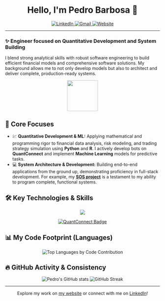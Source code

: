 <h1 align="center">Hello, I'm Pedro Barbosa 👋</h1>

<p align="center">
  <a href="https://www.linkedin.com/in/pedro-barbosa-0143a6289/">
    <img src="https://img.shields.io/badge/LinkedIn-0077B5?style=for-the-badge&logo=linkedin&logoColor=white" alt="LinkedIn">
  </a>
  <a href="mailto:barbosamaverickv8@gmail.com">
    <img src="https://img.shields.io/badge/Gmail-D14836?style=for-the-badge&logo=gmail&logoColor=white" alt="Gmail">
  </a>
  <a href="https://dilectusadeo.com/">
    <img src="https://img.shields.io/badge/Website-5f2c3e?style=for-the-badge&logo=googlechrome&logoColor=white" alt="Website">
  </a>
</p>

---

<p align="center">
  <h3>✨ Engineer focused on Quantitative Development and System Building</h3>
  I blend strong analytical skills with robust software engineering to build efficient financial models and comprehensive software solutions. My background allows me to not only develop models but also to architect and deliver complete, production-ready systems.
</p>

<p align="center">
  <img src="https://media.giphy.com/media/v1.Y2lkPTc5MGI3NjExM2Q3NjA3MmQ3YjU3ZjcyMTFhODFmZGNjNTI3NzkwNmJmYzQ5Yjg4ZCZlcD12MV9pbnRlcm5hbF9naWZzX2dpZklkJmN0PWc/SslYV2Y3iH2o4/giphy.gif" width="100" /> 
</p>

## 🎯 Core Focuses

- 💹 **Quantitative Development & ML:** Applying mathematical and programming rigor to financial data analysis, risk modeling, and trading strategy simulation using **Python** and **R**. I actively develop bots on **QuantConnect** and implement **Machine Learning** models for predictive tasks.
- 💻 **System Architecture & Development:** Building end-to-end applications from the ground up, demonstrating proficiency in full-stack development. For example, my **[SOS project](link-to-sos-repo)** is a testament to my ability to program complete, functional systems.

## 🛠️ Key Technologies & Skills

<p align="center">
  <a href="https://skillicons.dev">
    <img src="https://skillicons.dev/icons?i=python,r,flask,numpy,pandas,aws,linux,ubuntu,sklearn,ts,react,nodejs,mongodb,postgresql,docker,git,vscode" />
  </a>
</p>

<p align="center">
  <a href="https://www.quantconnect.com/">
    <img src="https://img.shields.io/badge/Quantitative_Trading-QuantConnect-5334FF?style=for-the-badge&logo=quantconnect&logoColor=white" alt="QuantConnect Badge">
  </a>
</p>

## 📊 My Code Footprint (Languages)

<p align="center">
  <img src="https://github-readme-stats.vercel.app/api/top-langs/?username=Amadeus-22&layout=compact&langs_count=6&theme=midnight-purple&hide_border=true&card_width=400" alt="Top Languages by Code Contribution" />
</p>

## 🔥 GitHub Activity & Consistency

<p align="center">
  <img src="https://github-readme-stats.vercel.app/api?username=Amadeus-22&show_icons=true&theme=midnight-purple&hide_border=true&count_private=true&hide_rank=true" alt="Pedro's GitHub stats" />
  <img src="https://github-readme-streak-stats.herokuapp.com/?user=Amadeus-22&theme=midnight-purple&hide_border=true" alt="GitHub Streak" />
</p>

---

<p align="center">
  Explore my work on <a href="https://dilectusadeo.com/">my website</a> or connect with me on <a href="https://www.linkedin.com/in/pedro-barbosa-0143a6289/">LinkedIn</a>!
</p>
